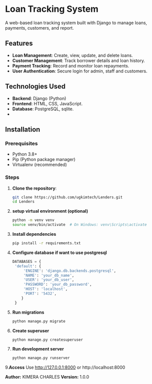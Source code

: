 
# Loan Tracking System

A web-based loan tracking system built with Django to manage loans, payments, customers, and report.

## Features

- **Loan Management**: Create, view, update, and delete loans.
- **Customer Management**: Track borrower details and loan history.
- **Payment Tracking**: Record and monitor loan repayments.
- **User Authentication**: Secure login for admin, staff and customers.

## Technologies Used

- **Backend**: Django (Python)
- **Frontend**: HTML, CSS, JavaScript.
- **Database**: PostgreSQL, sqlite.
- 
## Installation

### Prerequisites
- Python 3.8+
- Pip (Python package manager)
- Virtualenv (recommended)

### Steps
1. **Clone the repository**:
   ```bash
   git clone https://github.com/ugkimtech/Lenders.git
   cd Lenders
2. **setup virtual environment (optional)**
   ```bash
   python -m venv venv
   source venv/bin/activate  # On Windows: venv\Scripts\activate

3. **Install dependencies**
   ```bash
   pip install -r requirements.txt

4. **Configure database if want to use postgresql**
   ```python
   DATABASES = {
    'default': {
        'ENGINE': 'django.db.backends.postgresql',
        'NAME': 'your_db_name',
        'USER': 'your_db_user',
        'PASSWORD': 'your_db_password',
        'HOST': 'localhost',
        'PORT': '5432',
       }
    }

6. **Run migrations**
   ```bash
   python manage.py migrate

7. **Create superuser**
   ```bash
   python manage.py createsuperuser

9. **Run development server**
   ```bash
   python manage.py runserver


9.**Access**
   Use http://127.0.0.1:8000
   or http://localhost:8000

**Author:** KIMERA CHARLES
**Version:** 1.0.0
